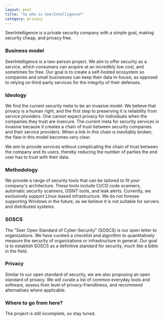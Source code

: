 ```yaml
---
layout: post
title: "So who is SeerIntelligence?"
category: privacy
---
```

SeerIntelligence is a private security company with a simple goal, making security cheap, and privacy free.


### Business model

SeerIntelligence is a two-person project. We aim to offer security as a service, which consumers can acquire at an incredibly low cost, and sometimes for free. Our goal is to create a self-hosted ecosystem so companies and small businesses can keep their data in-house, as opposed to relying on third-party services for the integrity of their defenses.

### Ideology

We find the current security meta to be an invasive model. We believe that privacy is a human right, and the first step to preserving it is reliability from service providers. One cannot expect privacy for individuals when the companies they trust are insecure. The current meta for security services is invasive because it creates a chain of trust between security companies and their service providers. When a link in this chain is inevitably broken, the flaw in this model becomes very clear.

We aim to provide services without complicating the chain of trust between the company and its users, thereby reducing the number of parties the end user has to trust with their data.

### Methodology

We provide a range of security tools that can be tailored to fit your company's architecture. These tools include CI/CD code scanners, automatic security scanners, OSINT tools, and leak alerts. Currently, we exclusively support Linux-based infrastructure. We do not foresee supporting Windows in the future, as we believe it is not suitable for servers and distributed systems.

### SOSCS

The "Seer Open Standard of Cyber-Security" (SOSCS) is our open letter to organizations. We have curated a checklist and algorithm to quantitatively measure the security of organizations or infrastructure in general. Our goal is to establish SOSCS as a definitive standard for security, much like a bible in the field.

### Privacy

Similar to our open standard of security, we are also proposing an open standard of privacy. We will curate a list of common everyday tools and software, assess their level of privacy-friendliness, and recommend alternatives where applicable.

### Where to go from here?

The project is still incomplete, so stay tuned.
